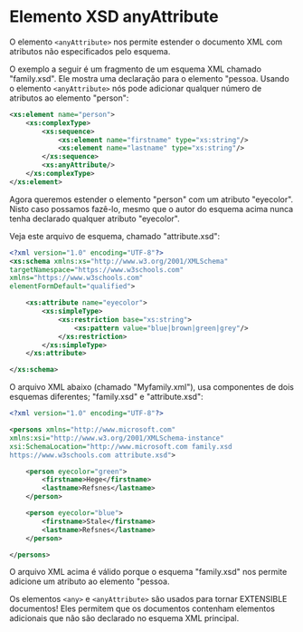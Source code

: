 # Elemento XSD anyAttribute

O elemento ```<anyAttribute>``` nos permite estender o documento XML com atributos não especificados pelo esquema.

O exemplo a seguir é um fragmento de um esquema XML chamado "family.xsd". Ele mostra uma declaração para o elemento "pessoa. Usando o elemento ```<anyAttribute>``` nós pode adicionar qualquer número de atributos ao elemento "person":

~~~xml
<xs:element name="person">
    <xs:complexType>
        <xs:sequence>
            <xs:element name="firstname" type="xs:string"/>
            <xs:element name="lastname" type="xs:string"/>
        </xs:sequence>
        <xs:anyAttribute/>
    </xs:complexType>
</xs:element>
~~~

Agora queremos estender o elemento "person" com um atributo "eyecolor". Nisto caso possamos fazê-lo, mesmo que o autor do esquema acima nunca tenha declarado qualquer atributo "eyecolor".

Veja este arquivo de esquema, chamado "attribute.xsd":

~~~xml
<?xml version="1.0" encoding="UTF-8"?>
<xs:schema xmlns:xs="http://www.w3.org/2001/XMLSchema"
targetNamespace="https://www.w3schools.com"
xmlns="https://www.w3schools.com"
elementFormDefault="qualified">

    <xs:attribute name="eyecolor">
        <xs:simpleType>
            <xs:restriction base="xs:string">
                <xs:pattern value="blue|brown|green|grey"/>
            </xs:restriction>
        </xs:simpleType>
    </xs:attribute>

</xs:schema>
~~~

O arquivo XML abaixo (chamado "Myfamily.xml"), usa componentes de dois esquemas diferentes; "family.xsd" e "attribute.xsd":

~~~xml
<?xml version="1.0" encoding="UTF-8"?>

<persons xmlns="http://www.microsoft.com"
xmlns:xsi="http://www.w3.org/2001/XMLSchema-instance"
xsi:SchemaLocation="http://www.microsoft.com family.xsd
https://www.w3schools.com attribute.xsd">

    <person eyecolor="green">
        <firstname>Hege</firstname>
        <lastname>Refsnes</lastname>
    </person>

    <person eyecolor="blue">
        <firstname>Stale</firstname>
        <lastname>Refsnes</lastname>
    </person>

</persons>
~~~

O arquivo XML acima é válido porque o esquema "family.xsd" nos permite adicione um atributo ao elemento "pessoa.

Os elementos ```<any>``` e ```<anyAttribute>``` são usados para tornar EXTENSIBLE documentos! Eles permitem que os documentos contenham elementos adicionais que não são declarado no esquema XML principal.